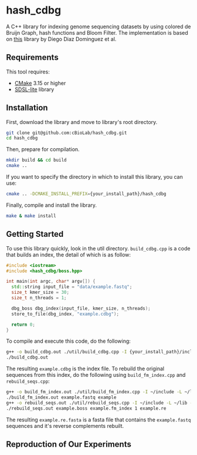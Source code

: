 # hash_cdbg
A C++ library for indexing genome sequencing datasets by using colored de Bruijn Graph, hash functions and Bloom Filter.
The implementation is based on [this](https://bitbucket.org/DiegoDiazDominguez/colored_bos/src/master/) library by Diego Diaz Dominguez et al.

## Requirements
This tool requires:
- [CMake](https://cmake.org/) 3.15 or higher
- [SDSL-lite](https://github.com/simongog/sdsl-lite) library

## Installation

First, download the library and move to library's root directory.

```bash
git clone git@github.com:cBioLab/hash_cdbg.git
cd hash_cdbg
```

Then, prepare for compilation.

```bash
mkdir build && cd build
cmake ..
```

If you want to specify the directory in which to install this library, you can use:

```bash
cmake .. -DCMAKE_INSTALL_PREFIX={your_install_path}/hash_cdbg
```

Finally, compile and install the library.

```bash
make & make install
```

## Getting Started
To use this library quickly, look in the util directory.
```build_cdbg.cpp``` is a code that builds an index, the detail of which is as follow:

```cpp
#include <iostream>
#include <hash_cdbg/boss.hpp>

int main(int argc, char* argv[]) {
  std::string input_file = "data/example.fastq";
  size_t kmer_size = 30;
  size_t n_threads = 1;

  dbg_boss dbg_index(input_file, kmer_size, n_threads);
  store_to_file(dbg_index, "example.cdbg");

  return 0;
}
```

To compile and execute this code, do the following:

```bash
g++ -o build_cdbg.out ./util/build_cdbg.cpp -I {your_install_path}/include -L {your_install_path}/lib -lhash_cdbg -lsdsl -ldivsufsort -ldivsufsort64 -lpthread -lz -O3
./build_cdbg.out
```

The resulting ```example.cdbg``` is the index file.
To rebuild the original sequences from this index, do the following using ```build_fm_index.cpp``` and ```rebuild_seqs.cpp```:

```bash
g++ -o build_fm_index.out ./util/build_fm_index.cpp -I ~/include -L ~/lib -lhash_cdbg -lsdsl -ldivsufsort -ldivsufsort64 -lpthread -lz
./build_fm_index.out example.fastq example
g++ -o rebuild_seqs.out ./util/rebuild_seqs.cpp -I ~/include -L ~/lib -lhash_cdbg -lsdsl -ldivsufsort -ldivsufsort64 -lpthread -lz -std=c++17 -O3
./rebuild_seqs.out example.boss example.fm_index 1 example.re
```

The resulting ```example.re.fasta``` is a fasta file that contains the ```example.fastq``` sequences and it's reverse complements rebuilt.

## Reproduction of Our Experiments

